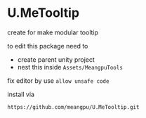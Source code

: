 # U.MeTooltip

create for make modular tooltip

to edit this package need to

- create parent unity project
- nest this inside `Assets/MeangpuTools`

fix editor by use `allow unsafe code`

install via

```text
https://github.com/meangpu/U.MeTooltip.git
```
